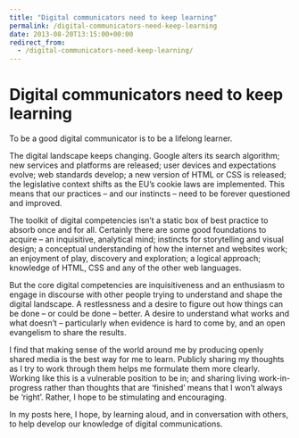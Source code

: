 ```yaml
---
title: "Digital communicators need to keep learning"
permalink: /digital-communicators-need-keep-learning
date: 2013-08-20T13:15:00+00:00
redirect_from:
  - /digital-communicators-need-keep-learning/
---
```


# Digital communicators need to keep learning

To be a good digital communicator is to be a lifelong learner.

The digital landscape keeps changing. Google alters its search algorithm; new services and platforms are released; user devices and expectations evolve; web standards develop; a new version of HTML or CSS is released; the legislative context shifts as the EU’s cookie laws are implemented. This means that our practices – and our instincts – need to be forever questioned and improved.

The toolkit of digital competencies isn’t a static box of best practice to absorb once and for all. Certainly there are some good foundations to acquire – an inquisitive, analytical mind; instincts for storytelling and visual design; a conceptual understanding of how the internet and websites work; an enjoyment of play, discovery and exploration; a logical approach; knowledge of HTML, CSS and any of the other web languages.

But the core digital competencies are inquisitiveness and an enthusiasm to engage in discourse with other people trying to understand and shape the digital landscape. A restlessness and a desire to figure out how things can be done – or could be done – better. A desire to understand what works and what doesn’t – particularly when evidence is hard to come by, and an open evangelism to share the results.

I find that making sense of the world around me by producing openly shared media is the best way for me to learn. Publicly sharing my thoughts as I try to work through them helps me formulate them more clearly. Working like this is a vulnerable position to be in; and sharing living work-in-progress rather than thoughts that are ‘finished’ means that I won’t always be ‘right’. Rather, I hope to be stimulating and encouraging.

In my posts here, I hope, by learning aloud, and in conversation with others, to help develop our knowledge of digital communications.